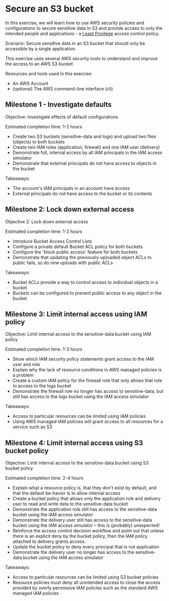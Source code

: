 # Secure an S3 bucket

In this exercise, we will learn how to use AWS security policies and configurations to secure sensitive data in S3 
and provide access to only the intended people and applications - a 
[Least Privilege](https://en.wikipedia.org/wiki/Principle_of_least_privilege) access control policy.

Scenario: Secure sensitive data in an S3 bucket that should only be accessible by a single application.

This exercise uses several AWS security tools to understand and improve the access to an AWS S3 bucket.

Resources and tools used in this exercise:
 
* An AWS Account
* (optional) The AWS command-line interface (cli)
  
## Milestone 1 - Investigate defaults
 
Objective: Investigate effects of default configurations

Estimated completion time: 1-2 hours

* Create two S3 buckets (sensitive-data and logs) and upload two files (objects) to both buckets
* Create two IAM roles (application, firewall) and one IAM user (delivery)
* Demonstrate full, internal access by all IAM principals in the IAM access simulator
* Demonstrate that external principals do not have access to objects in the bucket

Takeaways:

* The account's IAM principals in an account have access 
* External principals do not have access to the bucket or its contents

## Milestone 2: Lock down external access

Objective 2: Lock down external access

Estimated completion time: 1-2 hours

* Introduce Bucket Access Control Lists
* Configure a private default Bucket ACL policy for both buckets
* Configure the 'block public access' feature for both buckets
* Demonstrate that updating the previously-uploaded object ACLs to public fails, so do new uploads with public ACLs

Takeaways:
* Bucket ACLs provide a way to control access to individual objects in a bucket
* Buckets can be configured to prevent public access to any object in the bucket

## Milestone 3: Limit internal access using IAM policy 

Objective: Limit internal access to the sensitive-data bucket using IAM policy

Estimated completion time: 1-3 hours

* Show which IAM security policy statements grant access to the IAM user and role 
* Explain why the lack of resource conditions in AWS managed policies is a problem
* Create a custom IAM policy for the firewall role that only allows that role to access to the logs bucket
* Demonstrate the firewall role no longer has access to sensitive-data, but still has access to the logs bucket using the IAM access simulator

Takeaways:
* Access to particular resources can be limited using IAM policies
* Using AWS managed IAM policies will grant access to all resources for a service such as S3

## Milestone 4: Limit internal access using S3 bucket policy

Objective: Limit internal access to the sensitive-data bucket using S3 bucket policy

Estimated completion time: 2-4 hours

* Explain what a resource policy is, that they don't exist by default, and that the default be-havior is to allow internal access
* Create a bucket policy that allows only the application role and delivery user to read and write data to the sensitive-data bucket
* Demonstrate the application role still has access to the sensitive-data bucket using the IAM access simulator
* Demonstrate the delivery user still has access to the sensitive-data bucket using the IAM access simulator – this is (probably) unexpected!
* Reinforce the access control decision workflow and point out that unless there is an explicit deny by the bucket policy, then the IAM policy attached to delivery grants access.
* Update the bucket policy to deny every principal that is not application
* Demonstrate the delivery user no longer has access to the sensitive-data bucket using the IAM access simulator 

Takeaways:
* Access to particular resources can be limited using S3 bucket policies
* Resource policies must deny all unintended access to close the access provided by overly permissive IAM policies such as the standard AWS managed IAM policies
